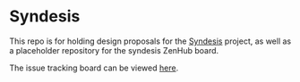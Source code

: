 # Syndesis

This repo is for holding design proposals for the [Syndesis](https://syndesis.io) project, as well as a placeholder repository for the syndesis ZenHub board.

The issue tracking board can be viewed [here](https://app.zenhub.com/workspace/o/syndesisio/syndesis-project/boards?repos=95247826,81928401,78128065,92716590,96436677,92834472,75404146,63097460,96111131,89959255).
